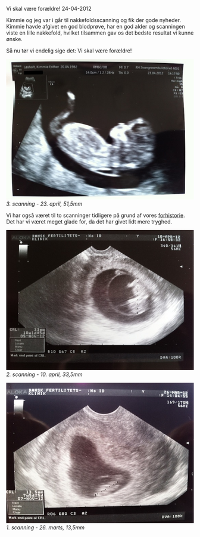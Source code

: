 Vi skal v&aelig;re for&aelig;ldre!
24-04-2012


Kimmie og jeg var i går til nakkefoldsscanning og fik der gode nyheder. Kimmie havde afgivet en god blodprøve, har en god alder og scanningen viste en lille nakkefold, hvilket tilsammen gav os det bedste resultat vi kunne ønske. 

Så nu tør vi endelig sige det: Vi skal være forældre!

![3. scanning](/static/20120423_scanning3.JPG "3. scanning - 23. april, 51,5mm")
*3. scanning - 23. april, 51,5mm*

Vi har også været til to scanninger tidligere på grund af vores [forhistorie](/static/2011-08/afbrudt-graviditet.html). Det har vi været meget glade for, da det har givet lidt mere tryghed.

![2. scanning](/static/20120423_scanning2.JPG "2. scanning - 10. april, 33,5mm")
*2. scanning - 10. april, 33,5mm*

![1. scanning](/static/20120423_scanning1.JPG "1. scanning - 26. marts, 13,5mm")
*1. scanning - 26. marts, 13,5mm*
